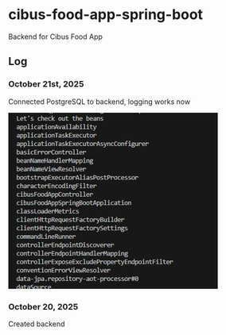 # cibus-food-app-spring-boot

Backend for Cibus Food App

## Log

### October 21st, 2025

Connected PostgreSQL to backend, logging works now

![First proper log](screenshots/log.png)

### October 20, 2025

Created backend
